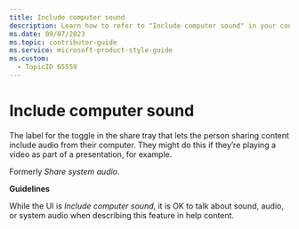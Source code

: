 ```yaml
---
title: Include computer sound
description: Learn how to refer to "Include computer sound" in your content.
ms.date: 09/07/2023
ms.topic: contributor-guide
ms.service: microsoft-product-style-guide
ms.custom:
  - TopicID 65559
---
```



# Include computer sound

The label for the toggle in the share tray that lets the person sharing content include audio from their computer. They might do this if they’re playing a video as part of a presentation, for example. 

Formerly *Share system audio*.

**Guidelines**

While the UI is *Include computer sound*, it is OK to talk about sound, audio, or system audio when describing this feature in help content.  

